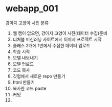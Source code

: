 # webapp_001
강아지 고양이 사진 분류
1. 웹 캠이 없으면, 강아지 고양이 사진(데이터 수집)준비
2. 티처블 머신러닝 사이트에서 이미지 프로젝트 시작
3. 클래스 2개에 1번에서 수집한 데이터 업로드
4. 학습 시작
5. 모델 내보내기
6. 모델 업로드
7. 코드 복사
8. 깃헙에서 새로운 repo 만들기
9. html 만들기
10. 복사한 코드 paste
11. 커밋
12. 

